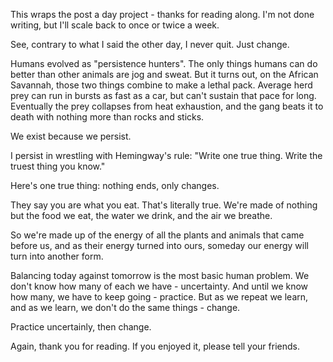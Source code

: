 This wraps the post a day project - thanks for reading along. I'm not done writing, but I'll scale back to once or twice a week.

See, contrary to what I said the other day, I never quit. Just change.

Humans evolved as "persistence hunters". The only things humans can do better than other animals are jog and sweat. But it turns out, on the African Savannah, those two things combine to make a lethal pack. Average herd prey can run in bursts as fast as a car, but can't sustain that pace for long. Eventually the prey collapses from heat exhaustion, and the gang beats it to death with nothing more than rocks and sticks.

We exist because we persist.

I persist in wrestling with Hemingway's rule: "Write one true thing. Write the truest thing you know."

Here's one true thing: nothing ends, only changes.

They say you are what you eat. That's literally true. We're made of nothing but the food we eat, the water we drink, and the air we breathe.

So we're made up of the energy of all the plants and animals that came before us, and as their energy turned into ours, someday our energy will turn into another form.

Balancing today against tomorrow is the most basic human problem. We don't know how many of each we have - uncertainty. And until we know how many, we have to keep going - practice. But as we repeat we learn, and as we learn, we don't do the same things - change.

Practice uncertainly, then change.

Again, thank you for reading. If you enjoyed it, please tell your friends.
